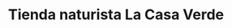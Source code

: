 ---
title: "Tienda naturista La Casa Verde"
url: /barbosa/tienda-naturista-la-casa-verde/
shop: suplementos nutricionales
---